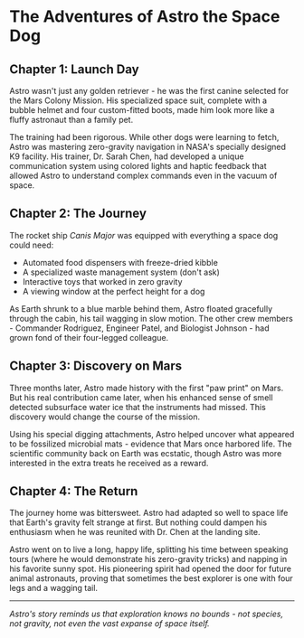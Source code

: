 # The Adventures of Astro the Space Dog

## Chapter 1: Launch Day

Astro wasn't just any golden retriever - he was the first canine selected for the Mars Colony Mission. His specialized space suit, complete with a bubble helmet and four custom-fitted boots, made him look more like a fluffy astronaut than a family pet.

The training had been rigorous. While other dogs were learning to fetch, Astro was mastering zero-gravity navigation in NASA's specially designed K9 facility. His trainer, Dr. Sarah Chen, had developed a unique communication system using colored lights and haptic feedback that allowed Astro to understand complex commands even in the vacuum of space.

## Chapter 2: The Journey

The rocket ship *Canis Major* was equipped with everything a space dog could need: 
- Automated food dispensers with freeze-dried kibble
- A specialized waste management system (don't ask)
- Interactive toys that worked in zero gravity
- A viewing window at the perfect height for a dog

As Earth shrunk to a blue marble behind them, Astro floated gracefully through the cabin, his tail wagging in slow motion. The other crew members - Commander Rodriguez, Engineer Patel, and Biologist Johnson - had grown fond of their four-legged colleague.

## Chapter 3: Discovery on Mars

Three months later, Astro made history with the first "paw print" on Mars. But his real contribution came later, when his enhanced sense of smell detected subsurface water ice that the instruments had missed. This discovery would change the course of the mission.

Using his special digging attachments, Astro helped uncover what appeared to be fossilized microbial mats - evidence that Mars once harbored life. The scientific community back on Earth was ecstatic, though Astro was more interested in the extra treats he received as a reward.

## Chapter 4: The Return

The journey home was bittersweet. Astro had adapted so well to space life that Earth's gravity felt strange at first. But nothing could dampen his enthusiasm when he was reunited with Dr. Chen at the landing site.

Astro went on to live a long, happy life, splitting his time between speaking tours (where he would demonstrate his zero-gravity tricks) and napping in his favorite sunny spot. His pioneering spirit had opened the door for future animal astronauts, proving that sometimes the best explorer is one with four legs and a wagging tail.

---

*Astro's story reminds us that exploration knows no bounds - not species, not gravity, not even the vast expanse of space itself.*